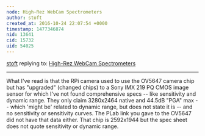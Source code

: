 ```yaml
---
node: High-Rez WebCam Spectrometers
author: stoft
created_at: 2016-10-24 22:07:54 +0000
timestamp: 1477346874
nid: 13641
cid: 15732
uid: 54025
---
```




[stoft](../profile/stoft) replying to: [High-Rez WebCam Spectrometers](../notes/stoft/10-23-2016/high-rez-webcam-spectrometers)

----
What I've read is that the RPi camera used to use the OV5647 camera chip but has "upgraded" (changed chips) to a Sony IMX 219 PQ CMOS image sensor for which I've not found comprehensive specs -- like sensitivity and dynamic range. They only claim 3280x2464 native and 44.5dB "PGA" max -- which 'might be' related to dynamic range, but does not state it is -- and no sensitivity or sensitivity curves. The PLab link you gave to the OV5647 did not have that data either. That chip is 2592x1944 but the spec sheet does not quote sensitivity or dynamic range.